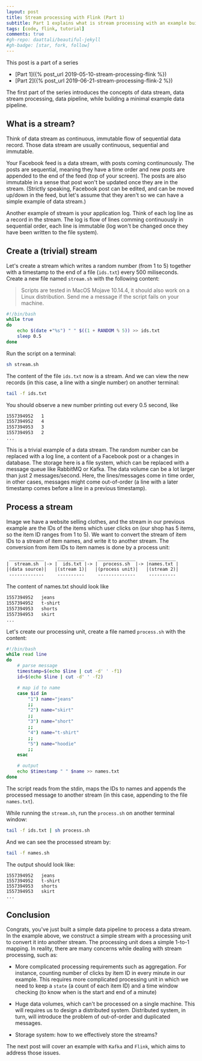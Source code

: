 ```yaml
---
layout: post
title: Stream processing with Flink (Part 1)
subtitle: Part 1 explains what is stream processing with an example built from scratch
tags: [code, flink, tutorial]
comments: true
#gh-repo: daattali/beautiful-jekyll
#gh-badge: [star, fork, follow]
---
```


This post is a part of a series

- [Part 1]({% post_url 2019-05-10-stream-processing-flink %})
- [Part 2]({% post_url 2019-06-21-stream-processing-flink-2 %})

The first part of the series introduces the concepts of data stream, data stream processing, data pipeline, while building a minimal example data pipeline.

## What is a stream?

Think of data stream as continuous, immutable flow of sequential data record.
Those data stream are usually continuous, sequential and immutable.

Your Facebook feed is a data stream, with posts coming continunously.
The posts are sequential, meaning they have a time order and new posts are appended to the end of the feed (top of your screen).
The posts are also immutable in a sense that post won't be updated once they are in the stream.
(Strictly speaking, Facebook post can be edited, and can be moved up/down in the feed, but let's assume that they aren't so we can have a simple example of data stream.)

Another example of stream is your application log.
Think of each log line as a record in the stream.
The log is flow of lines comming continuously in sequential order, each line is immutable
(log won't be changed once they have been written to the file system).

## Create a (trivial) stream

Let's create a stream which writes a random number (from 1 to 5) together with a timestamp to the end of a file (`ids.txt`) every 500 miliseconds.
Create a new file named `stream.sh` with the following content:

> Scripts are tested in MacOS Mojave 10.14.4, it should also work on a Linux distribution.
> Send me a message if the script fails on your machine.

```bash
#!/bin/bash
while true
do
    echo $(date +"%s") " " $((1 + RANDOM % 5)) >> ids.txt
    sleep 0.5
done
```

Run the script on a terminal:

```sh
sh stream.sh
```

The content of the file `ids.txt` now is a stream.
And we can view the new records (in this case, a line with a single number) on another terminal:

```sh
tail -f ids.txt
```

You should observe a new number printing out every 0.5 second, like

```txt
1557394952   1
1557394952   4
1557394953   3
1557394953   2
...
```

This is a trivial example of a data stream. The random number can be replaced with a log line, a content of a Facebook post or a changes in database. The storage here is a file system, which can be replaced with a message queue like RabbitMQ or Kafka. The data volume can be a lot larger than just 2 messages/second. Here, the lines/messages come in time order, in other cases, messages might come out-of-order (a line with a later timestamp comes before a line in a previous timestamp).

## Process a stream

Image we have a website selling clothes, and the stream in our previous example are the IDs of the items which user clicks on (our shop has 5 items, so the item ID ranges from 1 to 5). We want to convert the stream of item IDs to a stream of item names, and write it to another stream. The conversion from item IDs to item names is done by a process unit:

```txt
 _____________     __________     ______________     __________
|  stream.sh  |-> |  ids.txt |-> |  process.sh  |-> |names.txt |
|(data source)|   |(stream 1)|   |(process unit)|   |(stream 2)|
 -------------     ----------     --------------     ----------
```

The content of names.txt should look like

```txt
1557394952   jeans
1557394952   t-shirt
1557394953   shorts
1557394953   skirt
...
```

Let's create our processing unit, create a file named `process.sh` with the content:

```bash
#!/bin/bash
while read line
do
    # parse message
    timestamp=$(echo $line | cut -d' ' -f1)
    id=$(echo $line | cut -d' ' -f2)

    # map id to name
    case $id in
        "1") name="jeans"
        ;;
        "2") name="skirt"
        ;;
        "3") name="short"
        ;;
        "4") name="t-shirt"
        ;;
        "5") name="hoodie"
        ;;
    esac

    # output
    echo $timestamp " " $name >> names.txt
done
```

The script reads from the stdin, maps the IDs to names and appends the processed message to another stream (in this case, appending to the file `names.txt`).

While running the `stream.sh`, run the `process.sh` on another terminal window:

```sh
tail -f ids.txt | sh process.sh
```

And we can see the processed stream by:

```sh
tail -f names.sh
```

The output should look like:

```
1557394952   jeans
1557394952   t-shirt
1557394953   shorts
1557394953   skirt
...
```

## Conclusion

Congrats, you've just built a simple data pipeline to process a data stream.
In the example above, we construct a simple stream with a processing unit to convert it into another stream.
The processing unit does a simple 1-to-1 mapping.
In reality, there are many concerns while dealing with stream processing, such as:

- More complicated processing requirements such as aggregation. For instance, counting number of clicks by item ID in every minute in our example. This requires more complicated processing unit in which we need to keep a `state` (a count of each item ID) and a time window checking (to know when is the start and end of a minute)

- Huge data volumes, which can't be processed on a single machine. This will requires us to design a distributed system. Distributed system, in turn, will introduce the problem of out-of-order and duplicated messages.

- Storage system: how to we effectively store the streams?

The next post will cover an example with `Kafka` and `Flink`, which aims to address those issues.
